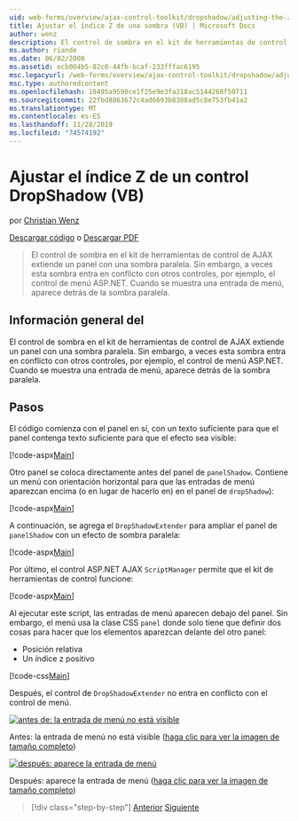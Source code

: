 ```yaml
---
uid: web-forms/overview/ajax-control-toolkit/dropshadow/adjusting-the-z-index-of-a-dropshadow-vb
title: Ajustar el índice Z de una sombra (VB) | Microsoft Docs
author: wenz
description: El control de sombra en el kit de herramientas de control de AJAX extiende un panel con una sombra paralela. Sin embargo, a veces esta sombra entra en conflicto con otros controles, para insta...
ms.author: riande
ms.date: 06/02/2008
ms.assetid: ecb004b5-82c0-44fb-bcaf-233fffac6195
msc.legacyurl: /web-forms/overview/ajax-control-toolkit/dropshadow/adjusting-the-z-index-of-a-dropshadow-vb
msc.type: authoredcontent
ms.openlocfilehash: 10495a9590ce1f25e9e3fa218ac5144268f50711
ms.sourcegitcommit: 22fbd8863672c4ad6693b8388ad5c8e753fb41a2
ms.translationtype: MT
ms.contentlocale: es-ES
ms.lasthandoff: 11/28/2019
ms.locfileid: "74574192"
---
```

# <a name="adjusting-the-z-index-of-a-dropshadow-vb"></a>Ajustar el índice Z de un control DropShadow (VB)

por [Christian Wenz](https://github.com/wenz)

[Descargar código](https://download.microsoft.com/download/5/1/6/51652a81-500b-4f6b-88d3-617103e7941e/DropShadow1.vb.zip) o [Descargar PDF](https://download.microsoft.com/download/b/6/a/b6ae89ee-df69-4c87-9bfb-ad1eb2b23373/dropshadow1VB.pdf)

> El control de sombra en el kit de herramientas de control de AJAX extiende un panel con una sombra paralela. Sin embargo, a veces esta sombra entra en conflicto con otros controles, por ejemplo, el control de menú ASP.NET. Cuando se muestra una entrada de menú, aparece detrás de la sombra paralela.

## <a name="overview"></a>Información general del

El control de sombra en el kit de herramientas de control de AJAX extiende un panel con una sombra paralela. Sin embargo, a veces esta sombra entra en conflicto con otros controles, por ejemplo, el control de menú ASP.NET. Cuando se muestra una entrada de menú, aparece detrás de la sombra paralela.

## <a name="steps"></a>Pasos

El código comienza con el panel en sí, con un texto suficiente para que el panel contenga texto suficiente para que el efecto sea visible:

[!code-aspx[Main](adjusting-the-z-index-of-a-dropshadow-vb/samples/sample1.aspx)]

Otro panel se coloca directamente antes del panel de `panelShadow`. Contiene un menú con orientación horizontal para que las entradas de menú aparezcan encima (o en lugar de hacerlo en) en el panel de `dropShadow`):

[!code-aspx[Main](adjusting-the-z-index-of-a-dropshadow-vb/samples/sample2.aspx)]

A continuación, se agrega el `DropShadowExtender` para ampliar el panel de `panelShadow` con un efecto de sombra paralela:

[!code-aspx[Main](adjusting-the-z-index-of-a-dropshadow-vb/samples/sample3.aspx)]

Por último, el control ASP.NET AJAX `ScriptManager` permite que el kit de herramientas de control funcione:

[!code-aspx[Main](adjusting-the-z-index-of-a-dropshadow-vb/samples/sample4.aspx)]

Al ejecutar este script, las entradas de menú aparecen debajo del panel. Sin embargo, el menú usa la clase CSS `panel` donde solo tiene que definir dos cosas para hacer que los elementos aparezcan delante del otro panel:

- Posición relativa
- Un índice z positivo

[!code-css[Main](adjusting-the-z-index-of-a-dropshadow-vb/samples/sample5.css)]

Después, el control de `DropShadowExtender` no entra en conflicto con el control de menú.

[![antes de: la entrada de menú no está visible](adjusting-the-z-index-of-a-dropshadow-vb/_static/image2.png)](adjusting-the-z-index-of-a-dropshadow-vb/_static/image1.png)

Antes: la entrada de menú no está visible ([haga clic para ver la imagen de tamaño completo](adjusting-the-z-index-of-a-dropshadow-vb/_static/image3.png))

[![después: aparece la entrada de menú](adjusting-the-z-index-of-a-dropshadow-vb/_static/image5.png)](adjusting-the-z-index-of-a-dropshadow-vb/_static/image4.png)

Después: aparece la entrada de menú ([haga clic para ver la imagen de tamaño completo](adjusting-the-z-index-of-a-dropshadow-vb/_static/image6.png))

> [!div class="step-by-step"]
> [Anterior](manipulating-dropshadow-properties-from-client-code-cs.md)
> [Siguiente](manipulating-dropshadow-properties-from-client-code-vb.md)
